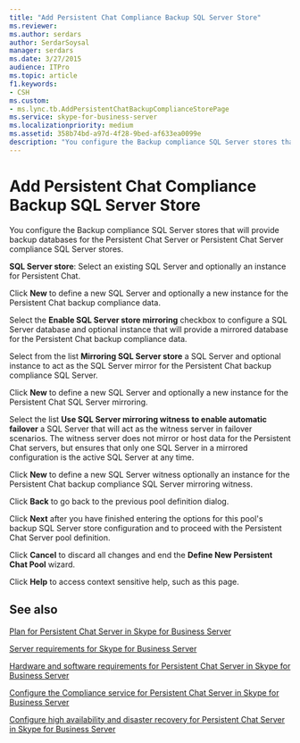 ```yaml
---
title: "Add Persistent Chat Compliance Backup SQL Server Store"
ms.reviewer: 
ms.author: serdars
author: SerdarSoysal
manager: serdars
ms.date: 3/27/2015
audience: ITPro
ms.topic: article
f1.keywords:
- CSH
ms.custom:
- ms.lync.tb.AddPersistentChatBackupComplianceStorePage
ms.service: skype-for-business-server
ms.localizationpriority: medium
ms.assetid: 358b74bd-a97d-4f28-9bed-af633ea0099e
description: "You configure the Backup compliance SQL Server stores that will provide backup databases for the Persistent Chat Server or Persistent Chat Server compliance SQL Server stores."
---
```


# Add Persistent Chat Compliance Backup SQL Server Store
 
You configure the Backup compliance SQL Server stores that will provide backup databases for the Persistent Chat Server or Persistent Chat Server compliance SQL Server stores.
  
 **SQL Server store**: Select an existing SQL Server and optionally an instance for Persistent Chat.
  
Click **New** to define a new SQL Server and optionally a new instance for the Persistent Chat backup compliance data.
  
Select the **Enable SQL Server store mirroring** checkbox to configure a SQL Server database and optional instance that will provide a mirrored database for the Persistent Chat backup compliance data.
  
Select from the list **Mirroring SQL Server store** a SQL Server and optional instance to act as the SQL Server mirror for the Persistent Chat backup compliance SQL Server.
  
Click **New** to define a new SQL Server and optionally a new instance for the Persistent Chat SQL Server mirroring.
  
Select the list **Use SQL Server mirroring witness to enable automatic failover** a SQL Server that will act as the witness server in failover scenarios. The witness server does not mirror or host data for the Persistent Chat servers, but ensures that only one SQL Server in a mirrored configuration is the active SQL Server at any time.
  
Click **New** to define a new SQL Server witness optionally an instance for the Persistent Chat backup compliance SQL Server mirroring witness.
  
Click **Back** to go back to the previous pool definition dialog.
  
Click **Next** after you have finished entering the options for this pool's backup SQL Server store configuration and to proceed with the Persistent Chat Server pool definition.
  
Click **Cancel** to discard all changes and end the **Define New Persistent Chat Pool** wizard.
  
Click **Help** to access context sensitive help, such as this page.
  
## See also

[Plan for Persistent Chat Server in Skype for Business Server](../../plan-your-deployment/persistent-chat-server/persistent-chat-server.md)
  
[Server requirements for Skype for Business Server](../../plan-your-deployment/requirements-for-your-environment/server-requirements.md)
  
[Hardware and software requirements for Persistent Chat Server in Skype for Business Server](../../plan-your-deployment/persistent-chat-server/hardware-and-software-requirements.md)
  
[Configure the Compliance service for Persistent Chat Server in Skype for Business Server](../../manage/persistent-chat/configure-compliance.md)
  
[Configure high availability and disaster recovery for Persistent Chat Server in Skype for Business Server](../../deploy/deploy-persistent-chat-server/configure-hadr-for-persistent-chat.md)
